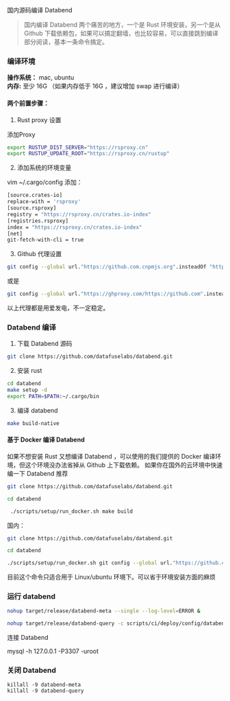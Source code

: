 国内源码编译 Databend

>国内编译 Databend 两个痛苦的地方，一个是 Rust 环境安装，另一个是从 Github 下载依赖包，如果可以搞定翻墙，也比较容易，可以直接跳到编译部分阅读，基本一条命令搞定。

### 编译环境 
**操作系统：** mac, ubuntu  
**内存:** 至少 16G （如果内存低于 16G ，建议增加 swap 进行编译）

#### 两个前置步骤：
1. Rust proxy 设置

添加Proxy
```Bash
export RUSTUP_DIST_SERVER="https://rsproxy.cn"
export RUSTUP_UPDATE_ROOT="https://rsproxy.cn/rustup"
```
2.  添加系统的环境变量

vim ~/.cargo/config 添加：

```Bash
[source.crates-io]
replace-with = 'rsproxy'
[source.rsproxy]
registry = "https://rsproxy.cn/crates.io-index"
[registries.rsproxy]
index = "https://rsproxy.cn/crates.io-index"
[net]
git-fetch-with-cli = true
 ```

3. Github 代理设置

```Bash
git config --global url."https://github.com.cnpmjs.org".insteadOf "https://github.com"
```

或是

```Bash
git config --global url."https://ghproxy.com/https://github.com".insteadOf "https://github.com" 
```

以上代理都是用爱发电，不一定稳定。

### Databend 编译

1. 下载 Databend 源码

```Bash
git clone https://github.com/datafuselabs/databend.git
```
2. 安装 rust

```Bash
cd databend
make setup -d
export PATH=$PATH:~/.cargo/bin
```

3. 编译 databend
```Bash
make build-native
```

#### 基于 Docker 编译 Databend 
如果不想安装 Rust 又想编译 Databend ，可以使用的我们提供的 Docker 编译环境，但这个环境没办法省掉从 Github 上下载依赖。 如果你在国外的云环境中快速编一下 Databend 推荐
```Bash
git clone https://github.com/datafuselabs/databend.git

cd databend

 ./scripts/setup/run_docker.sh make build 
```

国内：
```Bash
git clone https://github.com/datafuselabs/databend.git

cd databend

./scripts/setup/run_docker.sh git config --global url."https://github.com.cnpmjs.org".insteadOf "https://github.com" &&  make build
```

目前这个命令只适合用于 Linux/ubuntu 环境下。可以省于环境安装方面的麻烦

### 运行 databend 

```Bash
nohup target/release/databend-meta --single --log-level=ERROR & 

nohup target/release/databend-query -c scripts/ci/deploy/config/databend-query-node-1.toml &

```

连接 Databend

mysql -h 127.0.0.1 -P3307 -uroot 

### 关闭 Databend

```
killall -9 databend-meta
killall -9 databend-query
```

